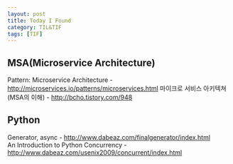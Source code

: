 ```yaml
---
layout: post
title: Today I Found
category: TIL&TIF
tags: [TIF]
---
```

## MSA(Microservice Architecture)
Pattern: Microservice Architecture - http://microservices.io/patterns/microservices.html
마이크로 서비스 아키텍쳐 (MSA의 이해) - http://bcho.tistory.com/948


## Python
Generator, async - http://www.dabeaz.com/finalgenerator/index.html<br/>
An Introduction to Python Concurrency - http://www.dabeaz.com/usenix2009/concurrent/index.html<br/>